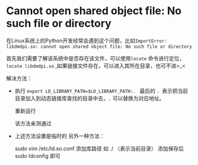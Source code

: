 # Cannot open shared object file: No such file or directory

在Linux系统上的Python开发经常会遇到这个问题，比如```ImportError: libdmdpi.so: cannot open shared object file: No such file or directory``` 



首先我们需要了解该系统中是否存在该文件，可以使用```locate``` 命令进行定位，```locate libdmdpi.so``` ,如果链接文件存在，可以进入其所在目录，也可不进>_<

解决方法：

- 执行 ```export LD_LIBRARY_PATH=$LD_LIBRARY_PATH:. ``` 
  最后的 ```. ```表示把当前目录加入到动态链接库查找的目录中去，```.``` 可以替换为对应地址。

  重新运行

  该方法亲测通过

- 上述方法设置是临时的 另外一种方法：

  sudo vim /etc/ld.so.conf
  添加库路径 如 ./ （表示当前目录）
  添加保存后
  sudo ldconfig
  即可


